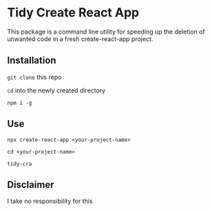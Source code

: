 # Tidy Create React App

This package is a command line utility for speeding up the deletion of unwanted code in a fresh create-react-app project.

## Installation

`git clone` this repo

`cd` into the newly created directory

`npm i -g`

## Use

`npx create-react-app <your-project-name>`

`cd <your-project-name>`

`tidy-cra`

## Disclaimer

I take no responsibility for this
